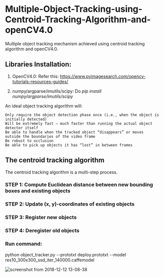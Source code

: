 # Multiple-Object-Tracking-using-Centroid-Tracking-Algorithm-and-openCV4.0
Multiple object tracking mechanism achieved using centroid tracking algorithm and openCV4.0.

## Libraries Installation:

1. OpenCV4.0: Refer this: https://www.pyimagesearch.com/opencv-tutorials-resources-guides/

2. numpy/argparse/imutils/scipy: Do _pip install numpy/argparse/imutils/scipy_

An ideal object tracking algorithm will:

    Only require the object detection phase once (i.e., when the object is initially detected)
    Will be extremely fast — much faster than running the actual object detector itself
    Be able to handle when the tracked object “disappears” or moves outside the boundaries of the video frame
    Be robust to occlusion
    Be able to pick up objects it has “lost” in between frames
    
## The centroid tracking algorithm
The centroid tracking algorithm is a multi-step process.

### STEP 1: Compute Euclidean distance between new bounding boxes and existing objects

### STEP 2: Update (x, y)-coordinates of existing objects

### STEP 3: Register new objects

### STEP 4: Deregister old objects

### Run command: 
python object_tracker.py --prototxt deploy.prototxt --model res10_300x300_ssd_iter_140000.caffemodel

![screenshot from 2018-12-12 13-08-38](https://user-images.githubusercontent.com/29462447/49854124-3a3f6d80-fe0f-11e8-820b-61edbfc38d3c.png)

